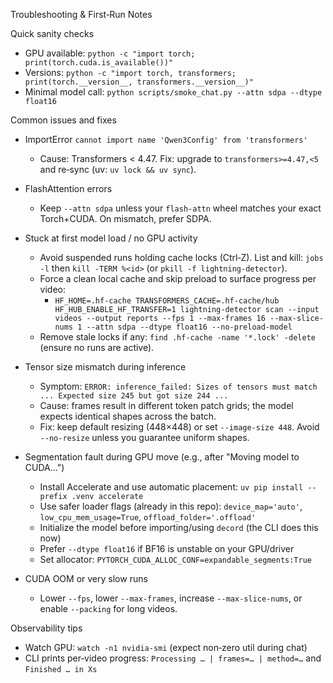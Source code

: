Troubleshooting & First‑Run Notes

Quick sanity checks

- GPU available: `python -c "import torch; print(torch.cuda.is_available())"`
- Versions: `python -c "import torch, transformers; print(torch.__version__, transformers.__version__)"`
- Minimal model call: `python scripts/smoke_chat.py --attn sdpa --dtype float16`

Common issues and fixes

- ImportError `cannot import name 'Qwen3Config' from 'transformers'`
  - Cause: Transformers < 4.47. Fix: upgrade to `transformers>=4.47,<5` and re‑sync (uv: `uv lock && uv sync`).

- FlashAttention errors
  - Keep `--attn sdpa` unless your `flash-attn` wheel matches your exact Torch+CUDA. On mismatch, prefer SDPA.

- Stuck at first model load / no GPU activity
  - Avoid suspended runs holding cache locks (Ctrl‑Z). List and kill: `jobs -l` then `kill -TERM %<id>` (or `pkill -f lightning-detector`).
  - Force a clean local cache and skip preload to surface progress per video:
    - `HF_HOME=.hf-cache TRANSFORMERS_CACHE=.hf-cache/hub HF_HUB_ENABLE_HF_TRANSFER=1 lightning-detector scan --input videos --output reports --fps 1 --max-frames 16 --max-slice-nums 1 --attn sdpa --dtype float16 --no-preload-model`
  - Remove stale locks if any: `find .hf-cache -name '*.lock' -delete` (ensure no runs are active).

- Tensor size mismatch during inference
  - Symptom: `ERROR: inference_failed: Sizes of tensors must match ... Expected size 245 but got size 244 ...`
  - Cause: frames result in different token patch grids; the model expects identical shapes across the batch.
  - Fix: keep default resizing (448×448) or set `--image-size 448`. Avoid `--no-resize` unless you guarantee uniform shapes.

- Segmentation fault during GPU move (e.g., after "Moving model to CUDA…")
  - Install Accelerate and use automatic placement: `uv pip install --prefix .venv accelerate`
  - Use safer loader flags (already in this repo): `device_map='auto'`, `low_cpu_mem_usage=True`, `offload_folder='.offload'`
  - Initialize the model before importing/using `decord` (the CLI does this now)
  - Prefer `--dtype float16` if BF16 is unstable on your GPU/driver
  - Set allocator: `PYTORCH_CUDA_ALLOC_CONF=expandable_segments:True`

- CUDA OOM or very slow runs
  - Lower `--fps`, lower `--max-frames`, increase `--max-slice-nums`, or enable `--packing` for long videos.

Observability tips

- Watch GPU: `watch -n1 nvidia-smi` (expect non‑zero util during chat)
- CLI prints per‑video progress: `Processing … | frames=… | method=…` and `Finished … in Xs`
